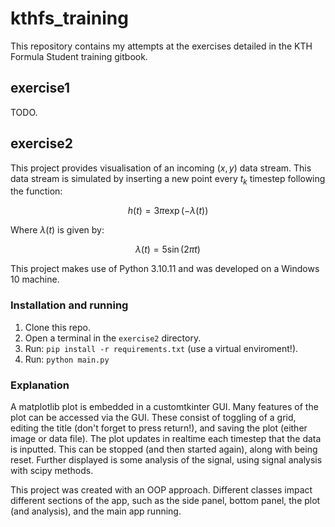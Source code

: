# kthfs_training

This repository contains my attempts at the exercises detailed in the KTH Formula Student training gitbook.

## exercise1

TODO.

## exercise2

This project provides visualisation of an incoming $\left( x, y \right)$ data stream. This data stream is simulated by inserting a new point every $t_k$ timestep following the function:

$$ h \left( t \right) = 3 \pi \exp{\left(- \lambda \left( t \right) \right)} $$

Where $\lambda \left( t \right)$ is given by:

$$ \lambda \left( t \right) = 5 \sin{\left( 2 \pi t \right)} $$

This project makes use of Python 3.10.11 and was developed on a Windows 10 machine.

### Installation and running

1. Clone this repo.
2. Open a terminal in the `exercise2` directory.
3. Run: `pip install -r requirements.txt` (use a virtual enviroment!).
4. Run: `python main.py`

### Explanation

A matplotlib plot is embedded in a customtkinter GUI. Many features of the plot can be accessed via the GUI. These consist of toggling of a grid, editing the title (don't forget to press return!), and saving the plot (either image or data file). The plot updates in realtime each timestep that the data is inputted. This can be stopped (and then started again), along with being reset. Further displayed is some analysis of the signal, using signal analysis with scipy methods.

This project was created with an OOP approach. Different classes impact different sections of the app, such as the side panel, bottom panel, the plot (and analysis), and the main app running.